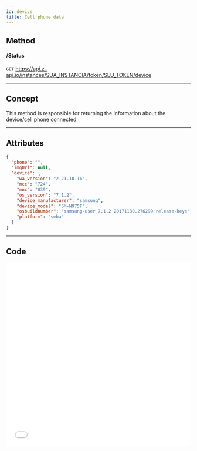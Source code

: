 ```yaml
---
id: device
title: Cell phone data
---
```


## Method

#### /Status

`GET` https://api.z-api.io/instances/SUA_INSTANCIA/token/SEU_TOKEN/device

---

## Concept

This method is responsible for returning the information about the device/cell phone connected 

---

## Attributes 

```json
{
  "phone": "",
  "imgUrl": null,
  "device": {
    "wa_version": "2.21.10.16",
    "mcc": "724",
    "mnc": "039",
    "os_version": "7.1.2",
    "device_manufacturer": "samsung",
    "device_model": "SM-N975F",
    "osbuildnumber": "samsung-user 7.1.2 20171130.276299 release-keys",
    "platform": "smba"
  }
}
```

---

## Code

<iframe src="//api.apiembed.com/?source=https://raw.githubusercontent.com/Z-API/z-api-docs/main/json-examples/device.json&targets=all" frameborder="0" scrolling="no" width="100%" height="500px" seamless></iframe>
